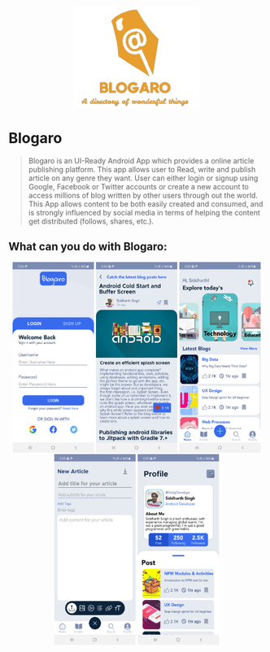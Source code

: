 <p align="center">
  <img height=200px src="https://raw.githubusercontent.com/SiddyDevelops/Blogaro/main/Assets/Screenshots/logo.png" />
<p/>

# Blogaro
> Blogaro is an UI-Ready Android App which provides a online article publishing platform. This app allows user to Read, write and publish article on any genre they want. User can either login or signup using Google, Facebook or Twitter accounts or create a new account to access millions of blog written by other users through out the world. This App allows content to be both easily created and consumed, and is strongly influenced by social media in terms of helping the content get distributed (follows, shares, etc.).

## What can you do with Blogaro:
<p align="center">
  <img width="160" height="375" src="https://raw.githubusercontent.com/SiddyDevelops/Blogaro/main/Assets/Screenshots/LoginScreen.jpg">
  <img width="160" height="375" src="https://raw.githubusercontent.com/SiddyDevelops/Blogaro/main/Assets/Screenshots/ReadArticles.jpg">  
  <img width="160" height="375" src="https://raw.githubusercontent.com/SiddyDevelops/Blogaro/main/Assets/Screenshots/HomeDash.jpg">
  <img width="160" height="375" src="https://raw.githubusercontent.com/SiddyDevelops/Blogaro/main/Assets/Screenshots/NewArticle.jpg">
  <img width="160" height="375" src="https://raw.githubusercontent.com/SiddyDevelops/Blogaro/main/Assets/Screenshots/Profile.jpg">  
</p>

